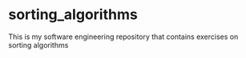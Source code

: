 # sorting_algorithms
This is my software engineering repository that contains exercises on sorting algorithms
